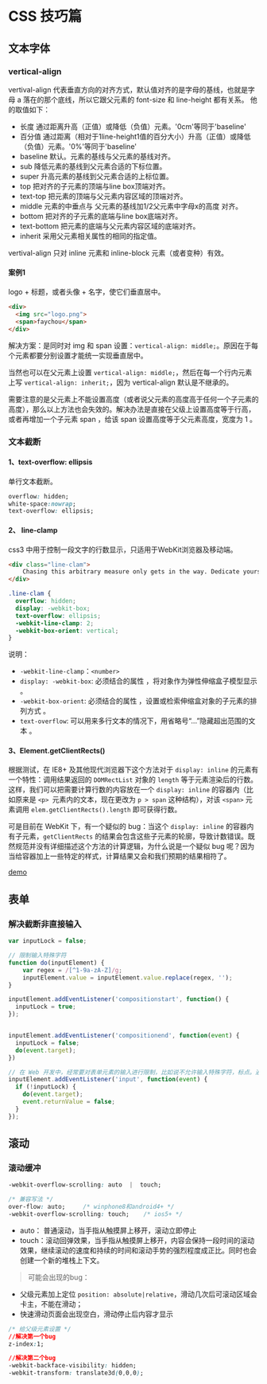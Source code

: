 # CSS 技巧篇
## 文本字体
### vertical-align
vertival-align 代表垂直方向的对齐方式，默认值对齐的是字母的基线，也就是字母 a 落在的那个底线，所以它跟父元素的 font-size 和 line-height 都有关系。
他的取值如下：

* 长度  通过距离升高（正值）或降低（负值）元素。'0cm'等同于'baseline'
* 百分值  通过距离（相对于1line-height1值的百分大小）升高（正值）或降低（负值）元素。'0%'等同于'baseline'
* baseline  默认。元素的基线与父元素的基线对齐。
* sub  降低元素的基线到父元素合适的下标位置。
* super  升高元素的基线到父元素合适的上标位置。
* top  把对齐的子元素的顶端与line box顶端对齐。
* text-top  把元素的顶端与父元素内容区域的顶端对齐。
* middle  元素的中垂点与 父元素的基线加1/2父元素中字母x的高度 对齐。
* bottom  把对齐的子元素的底端与line box底端对齐。
* text-bottom	  把元素的底端与父元素内容区域的底端对齐。
* inherit  采用父元素相关属性的相同的指定值。

vertival-align 只对 inline 元素和 inline-block 元素（或者变种）有效。

#### 案例1
logo + 标题，或者头像 + 名字，使它们垂直居中。

``` html
<div>
  <img src="logo.png">
  <span>faychou</span>
</div>
```

解决方案：是同时对 img 和 span 设置：`vertical-align: middle;`。原因在于每个元素都要分别设置才能统一实现垂直居中。

当然也可以在父元素上设置 `vertical-align: middle;`，然后在每一个行内元素上写 `vertical-align: inherit;`，因为 vertical-align 默认是不继承的。

需要注意的是父元素上不能设置高度（或者说父元素的高度高于任何一个子元素的高度），那么以上方法也会失效的。解决办法是直接在父级上设置高度等于行高，或者再增加一个子元素 span ，给该 span 设置高度等于父元素高度，宽度为 1 。

### 文本截断
#### 1、text-overflow: ellipsis
单行文本截断。

``` css
overflow: hidden;
white-space:nowrap;
text-overflow: ellipsis;
```

#### 2、 line-clamp
css3 中用于控制一段文字的行数显示，只适用于WebKit浏览器及移动端。

``` html
<div class="line-clam">
    Chasing this arbitrary measure only gets in the way. Dedicate yourself to something greater and more concrete and let success come as a byproduct.
</div>
```
``` css
.line-clam {
  overflow: hidden;  
  display: -webkit-box;  
  text-overflow: ellipsis;  
  -webkit-line-clamp: 2;
  -webkit-box-orient: vertical;
}
```

说明：

* `-webkit-line-clamp`：`<number>`
* `display: -webkit-box`: 必须结合的属性 ，将对象作为弹性伸缩盒子模型显示 。
* `-webkit-box-orient`: 必须结合的属性 ，设置或检索伸缩盒对象的子元素的排列方式 。
* `text-overflow`: 可以用来多行文本的情况下，用省略号“...”隐藏超出范围的文本 。

#### 3、Element.getClientRects()
根据测试，在 IE8+ 及其他现代浏览器下这个方法对于 `display: inline` 的元素有一个特性：调用结果返回的 `DOMRectList` 对象的 `length` 等于元素渲染后的行数。这样，我们可以把需要计算行数的内容放在一个 `display: inline` 的容器内（比如原来是 `<p> `元素内的文本，现在更改为 `p > span` 这种结构），对该 `<span>` 元素调用 `elem.getClientRects().length` 即可获得行数。

可是目前在 WebKit 下，有一个疑似的 bug：当这个 `display: inline` 的容器内有子元素，`getClientRects` 的结果会包含这些子元素的轮廓，导致计数错误。既然规范并没有详细描述这个方法的计算逻辑，为什么说是一个疑似 bug 呢？因为当给容器加上一些特定的样式，计算结果又会和我们预期的结果相符了。

[demo](http://jsbin.com/juxihisisu/edit?html,css,js,output)

## 表单
### 解决截断非直接输入
``` js
var inputLock = false;

// 限制输入特殊字符
function do(inputElement) {
    var regex = /[^1-9a-zA-Z]/g;
    inputElement.value = inputElement.value.replace(regex, '');
}

inputElement.addEventListener('compositionstart', function() {
  inputLock = true;
});


inputElement.addEventListener('compositionend', function(event) {
  inputLock = false;
  do(event.target);
})

// 在 Web 开发中，经常要对表单元素的输入进行限制，比如说不允许输入特殊字符，标点。通常我们会监听 input 事件
inputElement.addEventListener('input', function(event) {
  if (!inputLock) {
    do(event.target);
    event.returnValue = false;
  }
});
```

## 滚动
### 滚动缓冲
``` css
-webkit-overflow-scrolling: auto  |  touch;

/* 兼容写法 */
over-flow: auto;     /* winphone8和android4+ */
-webkit-overflow-scrolling: touch;    /* ios5+ */
```

* auto： 普通滚动，当手指从触摸屏上移开，滚动立即停止
* touch：滚动回弹效果，当手指从触摸屏上移开，内容会保持一段时间的滚动效果，继续滚动的速度和持续的时间和滚动手势的强烈程度成正比。同时也会创建一个新的堆栈上下文。

> 可能会出现的bug：

* 父级元素加上定位 `position: absolute|relative`，滑动几次后可滚动区域会卡主，不能在滑动；
* 快速滑动页面会出现空白，滑动停止后内容才显示

``` css
/* 给父级元素设置 */
//解决第一个bug
z-index:1;    

//解决第二个bug
-webkit-backface-visibility: hidden;    
-webkit-transform: translate3d(0,0,0);
```
